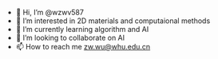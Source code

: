 - 👋 Hi, I’m @wzwv587
- 👀 I’m interested in 2D materials and computaional methods
- 🌱 I’m currently learning algorithm and AI
- 💞️ I’m looking to collaborate on AI 
- 📫 How to reach me zw.wu@whu.edu.cn

<!---
wzwv587/wzwv587 is a ✨ special ✨ repository because its `README.md` (this file) appears on your GitHub profile.
You can click the Preview link to take a look at your changes.
--->

